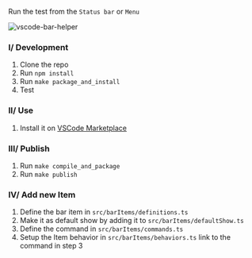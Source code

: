 Run the test from the `Status bar` or `Menu`

![vscode-bar-helper](https://user-images.githubusercontent.com/11751745/229404715-51f1b21e-b30a-4052-8cda-96406979dd26.png)

### I/ Development

1. Clone the repo
2. Run `npm install`
3. Run `make package_and_install`
4. Test

### II/ Use

1. Install it on [VSCode Marketplace](https://marketplace.visualstudio.com/items?itemName=andyduong1920.bar-helper)

### III/ Publish

1. Run `make compile_and_package`
2. Run `make publish`

### IV/ Add new Item
1. Define the bar item in `src/barItems/definitions.ts`
2. Make it as default show by adding it to `src/barItems/defaultShow.ts`
3. Define the command in `src/barItems/commands.ts`
4. Setup the Item behavior in `src/barItems/behaviors.ts` link to the command in step 3
